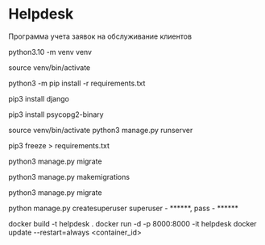 # Helpdesk
Программа учета заявок на обслуживание клиентов

python3.10 -m venv venv

source venv/bin/activate

python3 -m pip install -r requirements.txt

pip3 install django

pip3 install psycopg2-binary

source venv/bin/activate python3 manage.py runserver

pip3 freeze > requirements.txt

python3 manage.py migrate

python3 manage.py makemigrations

python3 manage.py migrate

python manage.py createsuperuser superuser - ******, pass - ******

docker build -t helpdesk .
docker run -d -p 8000:8000 -it helpdesk
docker update --restart=always <container_id>
